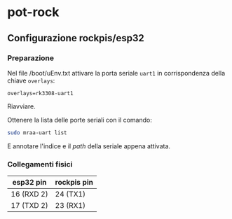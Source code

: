 # pot-rock

## Configurazione rockpis/esp32

### Preparazione

Nel file /boot/uEnv.txt attivare la porta seriale `uart1` in corrispondenza della chiave `overlays`:

```
overlays=rk3308-uart1
```

Riavviare.

Ottenere la lista delle porte seriali con il comando:

```bash
sudo mraa-uart list
```

E annotare l'indice e il *path* della seriale appena attivata.  

### Collegamenti fisici

| esp32 pin  | rockpis pin |
| ---------- | ----------- |
| 16 (RXD 2) | 24 (TX1)    |
| 17 (TXD 2) | 23 (RX1)    |
